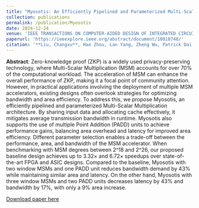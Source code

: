 ```yaml
---
title: "Myosotis: An Efficiently Pipelined and Parameterized Multi-Scalar Multiplication Architecture via Data Sharing"
collection: publications
permalink: /publication/Myosotis
date: 2024-12-24
venue: 'IEEE TRANSACTIONS ON COMPUTER-AIDED DESIGN OF INTEGRATED CIRCUITS AND SYSTEMS'
paperurl: 'https://ieeexplore.ieee.org/abstract/document/10818748/'
citation: '**Liu, Changxu**, Hao Zhou, Lan Yang, Zheng Wu, Patrick Dai, Yinlong Li, Shiyong Wu, and Fan Yang. "Myosotis: An Efficiently Pipelined and Parameterized Multi-Scalar Multiplication Architecture via Data Sharing." IEEE Transactions on Computer-Aided Design of Integrated Circuits and Systems (2024).'
---
```


**Abstract**: Zero-knowledge proof (ZKP) is a widely used privacy-preserving technology, where Multi-Scalar Multiplication (MSM) accounts for over 70% of the computational workload. The acceleration of MSM can enhance the overall performance of ZKP, making it a focal point of community attention. However, in practical applications involving the deployment of multiple MSM accelerators, existing designs often overlook strategies for
optimizing bandwidth and area efficiency. To address this, we
propose Myosotis, an efficiently pipelined and parameterized
Multi-Scalar Multiplication architecture. By sharing input data
and allocating cache effectively, it mitigates average transmission
bandwidth in runtime. Myosotis also supports the use of multiple
Point Addition (PADD) units to achieve performance gains,
balancing area overhead and latency for improved area efficiency.
Different parameter selection enables a trade-off between the
performance, area, and bandwidth of the MSM accelerator. When
benchmarking with MSM degrees between 2^18 and 2^26, our proposed baseline design achieves up to 3.32× and 6.72× speedups
over state-of-the-art FPGA and ASIC designs. Compared to the
baseline, Myosotis with two window MSMs and one PADD unit
reduces bandwidth demand by 43% while maintaining similar
area and latency. On the other hand, Myosotis with three window
MSMs and two PADD units decreases latency by 43% and
bandwidth by 17%, with only a 9% area increase.

[Download paper here](http://AustinLiu01.github.io/files/Myosotis_An_Efficiently_Pipeline…rchitecture_via_Data_Sharing.pdf)
